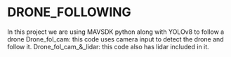 # DRONE_FOLLOWING
In this project we are using MAVSDK python along with YOLOv8 to follow a drone 
Drone_fol_cam:
 this code uses camera input to detect the drone and follow it.
Drone_fol_cam_&_lidar:
 this code also has lidar included in it.
 
